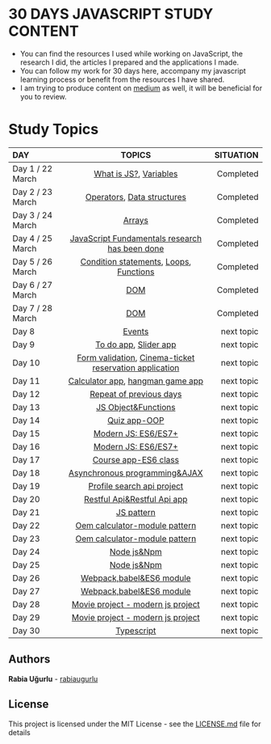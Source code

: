                               
                              
   # 30 DAYS JAVASCRIPT STUDY CONTENT
   + You can find the resources I used while working on JavaScript, the research I did, the articles I prepared and the applications I made.
   + You can follow my work for 30 days here, accompany my javascript learning process or benefit from the resources I have shared.   
   + I am trying to produce content on [medium](https://medium.com/@rabiaugurlu) as well, it will be beneficial for you to review.   


  # Study Topics

   | DAY | TOPICS | SITUATION |
   | :---         |     :---:      |          ---: |
   | Day 1 / 22 March  | [What is JS?](https://github.com/rabiaugurlu/30DaysOfJS/tree/main/JSIntro), [Variables](https://github.com/rabiaugurlu/30DaysOfJS/tree/main/Variables)    | Completed    |
   | Day 2 / 23 March     |  [Operators](https://github.com/rabiaugurlu/30DaysOfJS/tree/main/Operators),  [Data structures](https://github.com/rabiaugurlu/30DaysOfJS/tree/main/DataStructures)       | Completed      |
   | Day 3 / 24 March    | [Arrays](https://github.com/rabiaugurlu/30DaysOfJS/tree/main/Arrays)        | Completed    |
   | Day 4 / 25 March    | [JavaScript Fundamentals research has been done](https://github.com/rabiaugurlu/30DaysOfJS/tree/main/Arrays)        | Completed    |
   | Day 5 / 26 March    | [Condition statements](https://github.com/rabiaugurlu/30DaysOfJS/tree/main/ConditionStatements), [Loops](https://github.com/rabiaugurlu/30DaysOfJS/tree/main/Loops), [Functions](https://github.com/rabiaugurlu/30DaysOfJS/tree/main/Functions)       | Completed       | 
   | Day 6 / 27 March    | [DOM](https://github.com/rabiaugurlu/30DaysOfJS/tree/main/DOM)        | Completed      |
   | Day 7 / 28 March    | [DOM](https://github.com/rabiaugurlu/30DaysOfJS/tree/main/DOM)       | Completed      |
   | Day 8     | [Events](https://github.com/rabiaugurlu/30DaysOfJS)       | next topic      |
   | Day 9     | [To do app](https://github.com/rabiaugurlu/30DaysOfJS), [Slider app](https://github.com/rabiaugurlu/30DaysOfJS)       | next topic      |
   | Day 10     | [Form validation](https://github.com/rabiaugurlu/30DaysOfJS), [Cinema-ticket reservation application](https://github.com/rabiaugurlu/30DaysOfJS)       | next topic      |
   | Day 11     | [Calculator app](https://github.com/rabiaugurlu/30DaysOfJS), [hangman game app](https://github.com/rabiaugurlu/30DaysOfJS)       | next topic      |
   | Day 12     | [Repeat of previous days](https://github.com/rabiaugurlu/30DaysOfJS)        | next topic     |
   | Day 13     | [JS Object&Functions](https://github.com/rabiaugurlu/30DaysOfJS)       | next topic      |
   | Day 14     | [Quiz app-OOP](https://github.com/rabiaugurlu/30DaysOfJS)       | next topic      |
   | Day 15     | [Modern JS: ES6/ES7+](https://github.com/rabiaugurlu/30DaysOfJS)       | next topic      |
   | Day 16     | [Modern JS: ES6/ES7+](https://github.com/rabiaugurlu/30DaysOfJS)       | next topic      |
   | Day 17     | [Course app-ES6 class](https://github.com/rabiaugurlu/30DaysOfJS)       | next topic      |
   | Day 18     | [Asynchronous programming&AJAX](https://github.com/rabiaugurlu/30DaysOfJS)       | next topic      |
   | Day 19     | [Profile search api project](https://github.com/rabiaugurlu/30DaysOfJS)       | next topic      |
   | Day 20     | [Restful Api&Restful Api app](https://github.com/rabiaugurlu/30DaysOfJS)       | next topic      | 
   | Day 21     | [JS pattern](https://github.com/rabiaugurlu/30DaysOfJS)            |  next topic
   | Day 22     | [Oem calculator-module pattern](https://github.com/rabiaugurlu/30DaysOfJS)       | next topic      | 
   | Day 23     | [Oem calculator-module pattern](https://github.com/rabiaugurlu/30DaysOfJS)       | next topic      | 
   | Day 24     | [Node js&Npm](https://github.com/rabiaugurlu/30DaysOfJS)       | next topic      | 
   | Day 25     | [Node js&Npm](https://github.com/rabiaugurlu/30DaysOfJS)       | next topic      | 
   | Day 26     | [Webpack,babel&ES6 module](https://github.com/rabiaugurlu/30DaysOfJS)       | next topic      | 
   | Day 27     | [Webpack,babel&ES6 module](https://github.com/rabiaugurlu/30DaysOfJS)       | next topic      | 
   | Day 28     | [Movie project - modern js project](https://github.com/rabiaugurlu/30DaysOfJS)       | next topic      | 
   | Day 29     | [Movie project - modern js project](https://github.com/rabiaugurlu/30DaysOfJS)       | next topic      | 
   | Day 30     | [Typescript](https://github.com/rabiaugurlu/30DaysOfJS)       | next topic     | 
  
   
   
   
   
  ## Authors
 **Rabia Uğurlu** - [rabiaugurlu](https://github.com/rabiaugurlu)
## License
This project is licensed under the MIT License - see the [LICENSE.md](LICENSE.md) file for details
                                                                  
